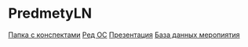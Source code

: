 # PredmetyLN
[Папка с конспектами](https://drive.google.com/drive/folders/1-3CklMF6GTIPydXZA-zVH5KEaIriJX6-?usp=drive_link)
[Ред ОС](https://drive.google.com/file/d/1kIi6mBiNUAD82xumQkfdMDkqxbqlZRyy/view?usp=drive_link)
[Презентация](https://docs.google.com/presentation/d/1QqVqHIH6AG33JIq2KMuzPDmqb9FwW4LJ/edit?usp=drive_link&ouid=103521075083407352745&rtpof=true&sd=true)
[База данных меропиятия](https://docs.google.com/spreadsheets/d/1towXvXqcwF9dLS5P3Nr9rW7i9eo4__DT-645P8F2Y5Q/edit?usp=drive_link)

